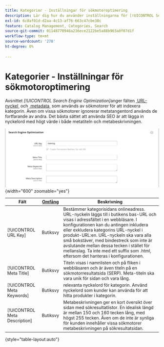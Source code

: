 ```yaml
---
title: Kategorier - Inställningar för sökmotoroptimering
description: Lär dig hur du använder inställningarna för [!UICONTROL Search Engine Optimization] för att definiera URL-nyckeln och metadatafälten som används av sökmotorer för att indexera kategorin.
exl-id: 6c8af01d-d2aa-4c13-af76-663c47cbe38c
feature: Catalog Management, Categories, Search
source-git-commit: 01148770946a236ece2122be5a88b963a0f07d1f
workflow-type: tm+mt
source-wordcount: '278'
ht-degree: 0%

---
```


# Kategorier - Inställningar för sökmotoroptimering

Avsnittet _[!UICONTROL Search Engine Optimization]_&#x200B;anger fälten [&#x200B; URL-nyckel &#x200B;](catalog-urls.md) och [&#x200B; metadata &#x200B;](../merchandising-promotions/meta-data.md) som används av sökmotorer för att indexera kategorin. Även om vissa sökmotorer ignorerar metatangentord används de fortfarande av andra. Det bästa sättet att använda SEO är att lägga in nyckelord med högt värde i både metatiteln och metabeskrivningen.

![Sökmotoroptimering](./assets/categories-search-engine-optimization.png){width="600" zoomable="yes"}

| Fält | [Omfång](../getting-started/websites-stores-views.md#scope-settings) | Beskrivning |
|--- |--- |----------------------------------------------------|
| [!UICONTROL URL Key] | Butiksvy | Bestämmer kategorisidans onlineadress. URL-nyckeln läggs till i butikens bas-URL och visas i adressfältet i en webbläsare. I konfigurationen kan du antingen inkludera eller exkludera kategorins URL-nyckel i produkt-URL:en. URL-nyckeln ska vara alla små bokstäver, med bindestreck som inte är avslutande mellan dessa tecken i stället för mellanslag. Ta inte med ett suffix som .html, eftersom det hanteras i konfigurationen. |
| [!UICONTROL Meta Title] | Butiksvy | Titeln visas i namnlisten och på fliken i webbläsaren och är även titeln på en sökmotorresultatsida (SERP). Meta-titeln ska vara unik för sidan och vara lång. |
| [!UICONTROL Meta Keywords] | Butiksvy | relevanta nyckelord för kategorin. Använd nyckelord som kunder kan använda för att hitta produkter i kategorin. |
| [!UICONTROL Meta Description] | Butiksvy | Metabeskrivningen ger en kort översikt över sidan med sökresultatlistor. En idealisk längd är mellan 150 och 160 tecken lång, med högst 255 tecken. Även om de inte är synliga för kunden innehåller vissa sökmotorer metabeskrivningen på sökresultatsidan. |

{style="table-layout:auto"}

